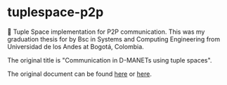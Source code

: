 # tuplespace-p2p
🎩 Tuple Space implementation for P2P communication.
This was my graduation thesis for by Bsc in Systems and Computing Engineering from Universidad de los Andes at Bogotá, Colombia.

The original title is "Communication in D-MANETs using tuple spaces".

The original document can be found [here](https://github.com/jcbages/tuplespace-p2p/blob/8dd1bf899fe8115ede56ea0c8a545a52b42899e4/thesis.pdf) or [here](https://repositorio.uniandes.edu.co/handle/1992/45226).

